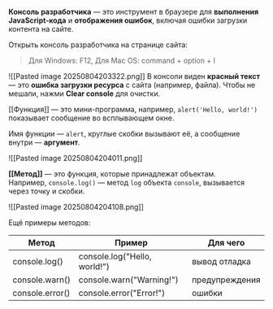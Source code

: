 **Консоль разработчика** — это инструмент в браузере для **выполнения JavaScript-кода** и **отображения ошибок**, включая ошибки загрузки контента на сайте.

Открыть консоль разработчика на странице сайта:
> Для Windows: F12,
> Для Mac OS: command + option + I

![[Pasted image 20250804203322.png]]
В консоли виден **красный текст** — это **ошибка загрузки ресурса** с сайта (например, файла). Чтобы не мешали, нажми **Clear console** для очистки.

[[Функция]] — это мини-программа, например, `alert('Hello, world!')` показывает сообщение во всплывающем окне.

Имя функции — `alert`, круглые скобки вызывают её, а сообщение внутри — **аргумент**.

![[Pasted image 20250804204011.png]]

**[[Метод]]** — это функция, которые принадлежат объектам.  
Например, `console.log()` — метод `log` объекта `console`, вызывается через точку и скобки.

![[Pasted image 20250804204108.png]]

Ещё примеры методов:

| Метод           | Пример                       | Для чего       |
| --------------- | ---------------------------- | -------------- |
| console.log()   | console.log("Hello, world!") | вывод отладка  |
| console.warn()  | console.warn("Warning!")     | предупреждения |
| console.error() | console.error("Error!")      | ошибки         |


